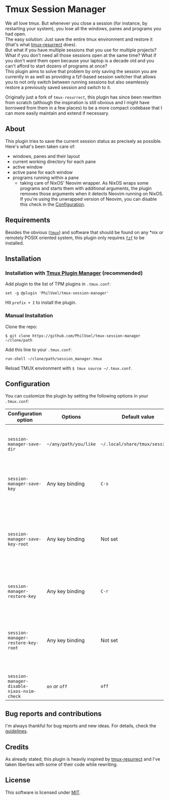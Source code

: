 # Tmux Session Manager

We all love tmux. But whenever you close a session (for instance, by restarting your system), you lose all the windows, panes and programs you had open.\
The easy solution: Just save the entire tmux environment and restore it (that's what [tmux-resurrect](https://github.com/tmux-plugins/tmux-resurrect) does).\
But what if you have multiple sessions that you use for multiple projects? What if you don't need all those sessions open at the same time? What if you don't *want* them open because your laptop is a decade old and you can't afford to start dozens of programs at once?\
This plugin aims to solve that problem by only saving the session you are currently in as well as providing a fzf-based session switcher that allows you to not only switch between running sessions but also seamlessly restore a previously saved session and switch to it.

Originally just a fork of `tmux-resurrect`, this plugin has since been rewritten from scratch (although the inspiration is still obvious and I might have borrowed from them in a few places) to be a more compact codebase that I can more easily maintain and extend if necessary.

## About

This plugin tries to save the current session status as precisely as possible. Here's what's been taken care of:

- windows, panes and their layout
- current working directory for each pane
- active window
- active pane for each window
- programs running within a pane
  - taking care of NixOS' Neovim wrapper. As NixOS wraps some programs and starts them with additional arguments, the plugin removes those arguments when it detects Neovim running on NixOS. If you're using the unwrapped version of Neovim, you can disable this check in the [Configuration](#Configuration).

## Requirements

Besides the obvious ([`tmux`](https://github.com/tmux/tmux)) and software that should be found on any *nix or remotely POSIX oriented system, this plugin only requires [`fzf`](https://github.com/junegunn/fzf) to be installed.

## Installation

### Installation with [Tmux Plugin Manager](https://github.com/tmux-plugins/tpm) (recommended)

Add plugin to the list of TPM plugins in `.tmux.conf`:

    set -g @plugin 'PhilVoel/tmux-session-manager'

Hit `prefix + I` to install the plugin.

### Manual Installation

Clone the repo:

    $ git clone https://github.com/PhilVoel/tmux-session-manager ~/clone/path

Add this line to your `.tmux.conf`:

    run-shell ~/clone/path/session_manager.tmux

Reload TMUX environment with `$ tmux source ~/.tmux.conf`.

## Configuration

You can customize the plugin by setting the following options in your `.tmux.conf`:

| Configuration option                       | Options               | Default value                   | Description                                                                                                 |
|------------------------------------------- | --------------------- | ------------------------------- | ----------------------------------------------------------------------------------------------------------- |
| `session-manager-save-dir`                 | `~/any/path/you/like` | `~/.local/share/tmux/sessions/` | Specify the directory where session data is saved.                                                          |
| `session-manager-save-key`                 | Any key binding       | `C-s`                           | Which key binding to set for saving the current session.                                                    |
| `session-manager-save-key-root`            | Any key binding       | Not set                         | Which key binding to set in root table for saving the current session. Using `prefix` is **not** necessary. |
| `session-manager-restore-key`              | Any key binding       | `C-r`                           | Which key binding to set for restoring a session.                                                           |
| `session-manager-restore-key-root`         | Any key binding       | Not set                         | Which key binding to set in root table for restoring a session. Using `prefix` is **not** necessary.        |
| `session-manager-disable-nixos-nvim-check` | `on` or `off`         | `off`                           | Disable the check for Neovim on NixOS.                                                                      |

## Bug reports and contributions

I'm always thankful for bug reports and new ideas. For details, check the [guidelines](CONTRIBUTING.md).

## Credits

As already stated, this plugin is heavily inspired by [tmux-resurrect](https://github.com/tmux-plugins/tmux-resurrect) and I've taken liberties with some of their code while rewriting.

## License
This software is licensed under [MIT](LICENSE.md).
